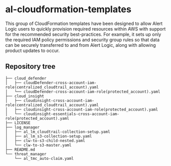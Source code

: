 # al-cloudformation-templates

This group of CloudFormation templates have been designed to allow Alert Logic users to quickly provision required resources within AWS with support for the recommended security best-practices. For example, it sets up only the required IAM policy permissions and security group rules so that data can be securely transferred to and from Alert Logic, along with allowing product updates to occur.

## Repository tree

```
├── cloud_defender
│   ├── cloudDefender-cross-account-iam-role(centralized_cloudtrail_account).yaml
│   └── cloudDefender-cross-account-iam-role(protected_account).yaml
├── cloud_insight
│   ├── cloudinsight-cross-account-iam-role(centralized_cloudtrail_account).yaml
│   ├── cloudinsight-cross-account-iam-role(protected_account).yaml
│   └── cloudinsight-essentials-cross-account-iam-role(protected_account).yaml
├── LICENSE
├── log_manager
│   ├── al_lm_cloudtrail-collection-setup.yaml
│   ├── al_lm_s3-collection-setup.yaml
│   ├── clw-to-s3-child-nested.yaml
│   └── clw-to-s3-master.yaml
├── README.md
└── threat_manager
    └── al_tmc_auto-claim.yaml

```
